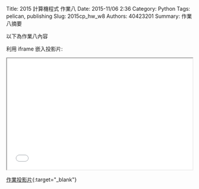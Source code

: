 Title: 2015 計算機程式 作業八
Date: 2015-11/06 2:36
Category: Python
Tags: pelican, publishing
Slug: 2015cp_hw_w8
Authors: 40423201
Summary: 作業八摘要

以下為作業八內容

利用 iframe 嵌入投影片:

<iframe src="40423201_cp_w8_p.html" width="500" height="300"></iframe>

[作業投影片](40423201_cp_w8_p.html){:target="_blank"}